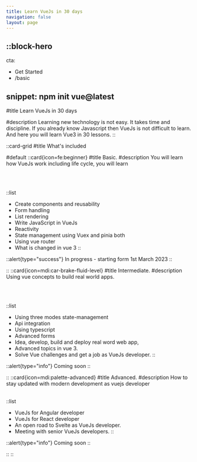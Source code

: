 ```yaml
---
title: Learn VueJs in 30 days
navigation: false
layout: page
---
```


::block-hero
---
cta:
  - Get Started
  - /basic

snippet: npm init vue@latest
---

#title
Learn VueJs in 30 days

#description
Learning new technology is not easy. It takes time and discipline. If you already know Javascript then VueJs is not difficult to learn. And here you will learn Vue3 in 30 lessons. 
::

::card-grid
#title
What's included

#default
  ::card{icon=fe:beginner}
  #title
  Basic.
  #description
  You will learn how VueJs work including life cycle, you will learn

  <br></br>

  ::list
  - Create components and reusability
  - Form handling
  - List rendering
  - Write JavaScript in VueJs
  - Reactivity
  - State management using Vuex and pinia both
  - Using vue router
  - What is changed in vue 3
  ::

  ::alert{type="success"}
  In progress - starting form 1st March 2023
  ::

  ::
  ::card{icon=mdi:car-brake-fluid-level}
  #title
  Intermediate.
  #description
  Using vue concepts to build real world apps. 

  <br></br>

  ::list
  - Using three modes state-management
  - Api integration
  - Using typescript
  - Advanced forms
  - Idea, develop, build and deploy real word web app,  
  - Advanced topics in vue 3.
  - Solve Vue challenges and get a job as VueJs developer.
  ::

  ::alert{type="info"}
  Coming soon
  ::

  ::
  ::card{icon=mdi:palette-advanced}
  #title
  Advanced.
  #description
  How to stay updated with modern development as vuejs developer
  <br></br>

  ::list
  - VueJs for Angular developer
  - VueJs for React developer
  - An open road to Svelte as VueJs developer.
  - Meeting with senior VueJs developers.
  ::

  ::alert{type="info"}
  Coming soon
  ::

  ::
::

